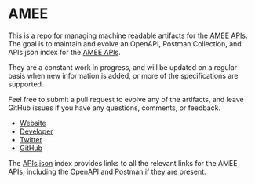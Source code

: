 # AMEEThis is a repo for managing machine readable artifacts for the [AMEE APIs](https://www.amee.com). The goal is to maintain and evolve an OpenAPI, Postman Collection, and APIs.json index for the [AMEE APIs](https://www.amee.com).They are a constant work in progress, and will be updated on a regular basis when new information is added, or more of the specifications are supported.Feel free to submit a pull request to evolve any of the artifacts, and leave GitHub issues if you have any questions, comments, or feedback.- [Website](https://www.amee.com)- [Developer](https://www.amee.com)- [Twitter](https://twitter.com/ameedev)- [GitHub](https://github.com/AMEE)The [APIs.json](https://github.com/api-evangelist/amee/blob/master/apis.json) index provides links to all the relevant links for the AMEE APIs, including the OpenAPI and Postman if they are present.